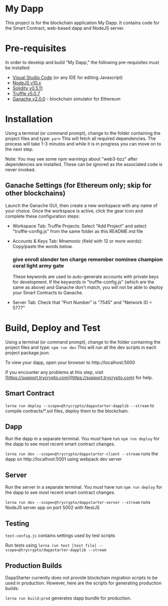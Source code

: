 # My Dapp

This project is for the blockchain application My Dapp. It contains code for the Smart Contract, web-based dapp and NodeJS server.

# Pre-requisites

In order to develop and build "My Dapp," the following pre-requisites must be installed:

* [Visual Studio Code](https://code.visualstudio.com/download) (or any IDE for editing Javascript)
* [NodeJS v10.x](https://nodejs.org/en/download/)
* [Solidity v0.5.11](https://www.npmjs.com/package/solc)
* [Truffle v5.0.7](https://truffleframework.com/truffle)
* [Ganache v2.0.0](https://truffleframework.com/ganache) - blockchain simulator for Ethereum

# Installation

Using a terminal (or command prompt), change to the folder containing the project files and type: `yarn` This will fetch all required dependencies. The process will take 1-3 minutes and while it is in progress you can move on to the next step.

Note: You may see some npm warnings about "web3-bzz" after dependencies are installed. These can be ignored as the associated code is never invoked.

## Ganache Settings (for Ethereum only; skip for other blockchains)

Launch the Ganache GUI, then create a new workspace with any name of your choice. Once the workspace is active, click the gear icon and complete these configuration steps:

- Workspace Tab: Truffle Projects: Select "Add Project" and select "truffle-config.js" from the same folder as this README.md file

- Accounts & Keys Tab: Mnemonic (field with 12 or more words): Copy/paste the words below.

  ### give enroll slender ten charge remember nominee champion coral light army gate 

  These keywords are used to auto-generate accounts with private keys for development. If the keywords in "truffle-config.js" (which are the same as above) and Ganache don't match, you will not be able to deploy your Smart Contracts to Ganache.

- Server Tab: Check that "Port Number" is "7545" and "Network ID = 5777"
# Build, Deploy and Test

Using a terminal (or command prompt), change to the folder containing the project files and type: `npm run dev` This will run all the dev scripts in each project package.json.

To view your dapp, open your browser to http://localhost:5000

If you encounter any problems at this step, visit [https://support.trycrypto.com](https://support.trycrypto.com) for help.


## Smart Contract

`lerna run deploy --scope=@trycrypto/dappstarter-dapplib --stream` to compile contracts/*.sol files, deploy them to the blockchain. 

## Dapp

Run the dapp in a separate terminal. You *must* have run `npm run deploy` for the dapp to see most recent smart contract changes.

`lerna run dev --scope=@trycrypto/dappstarter-client --stream` runs the dapp on http://localhost:5001 using webpack dev server

## Server

Run the server in a separate terminal. You *must* have run `npm run deploy` for the dapp to see most recent smart contract changes.

`lerna run dev --scope=@trycrypto/dappstarter-server --stream` runs NodeJS server app on port 5002 with NestJS

## Testing

`test-config.js` contains settings used by test scripts

Run tests using `lerna run test [test file] --scope=@trycrypto/dappstarter-dapplib --stream`
## Production Builds

DappStarter currently does not provide blockchain migration scripts to be used in production. However, here are the scripts for generating production builds:

`lerna run build:prod` generates dapp bundle for production.

